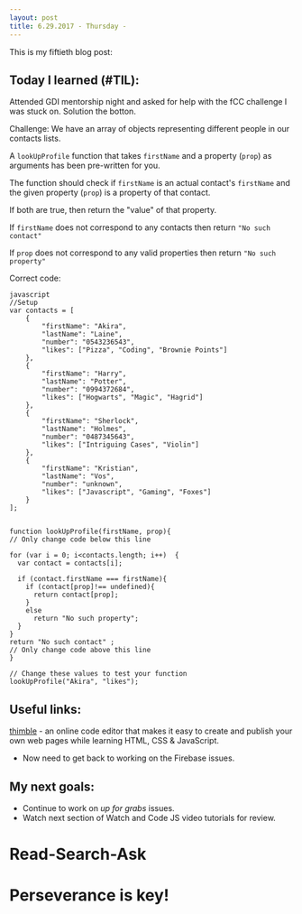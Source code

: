 ```yaml
---
layout: post
title: 6.29.2017 - Thursday - 
---
```


This is my fiftieth blog post: 

## Today I learned (#TIL):   

Attended GDI mentorship night and asked for help with the fCC challenge I was stuck on.  Solution the botton.

Challenge:
We have an array of objects representing different people in our contacts lists.

A ```lookUpProfile``` function that takes ```firstName``` and a property (```prop```) as arguments has been pre-written for you.

The function should check if ```firstName``` is an actual contact's ```firstName``` and the given property (```prop```) is a property of that contact.

If both are true, then return the "value" of that property.

If ```firstName``` does not correspond to any contacts then return ```"No such contact"```

If ```prop``` does not correspond to any valid properties then return ```"No such property"```


Correct code:

```
javascript
//Setup
var contacts = [
    {
        "firstName": "Akira",
        "lastName": "Laine",
        "number": "0543236543",
        "likes": ["Pizza", "Coding", "Brownie Points"]
    },
    {
        "firstName": "Harry",
        "lastName": "Potter",
        "number": "0994372684",
        "likes": ["Hogwarts", "Magic", "Hagrid"]
    },
    {
        "firstName": "Sherlock",
        "lastName": "Holmes",
        "number": "0487345643",
        "likes": ["Intriguing Cases", "Violin"]
    },
    {
        "firstName": "Kristian",
        "lastName": "Vos",
        "number": "unknown",
        "likes": ["Javascript", "Gaming", "Foxes"]
    }
];


function lookUpProfile(firstName, prop){
// Only change code below this line

for (var i = 0; i<contacts.length; i++)  {
  var contact = contacts[i];
  
  if (contact.firstName === firstName){
    if (contact[prop]!== undefined){
      return contact[prop];
    }
    else
      return "No such property";
  }
}
return "No such contact" ; 
// Only change code above this line
}

// Change these values to test your function
lookUpProfile("Akira", "likes");
```

## Useful links:

[thimble](https://thimble.mozilla.org/en-US/) - an online code editor that makes it easy to create and publish your own web pages while learning HTML, CSS & JavaScript.

- Now need to get back to working on the Firebase issues.


## My next goals:

- Continue to work on  _up for grabs_ issues. 
- Watch next section of Watch and Code JS video tutorials for review.

# Read-Search-Ask

# Perseverance is key!







